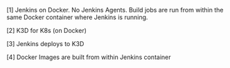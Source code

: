 [1] Jenkins on Docker. No Jenkins Agents. Build jobs are run from within the same Docker container where Jenkins is running.

[2] K3D for K8s (on Docker)

[3] Jenkins deploys to K3D

[4] Docker Images are built from within Jenkins container
